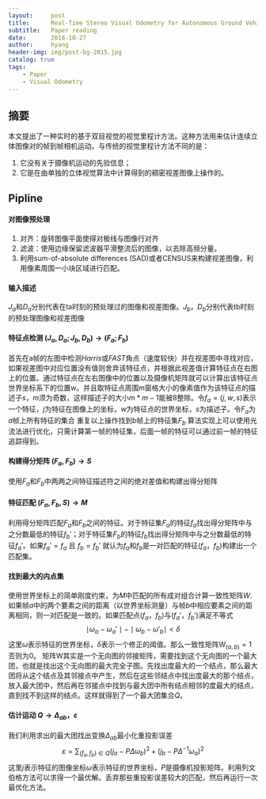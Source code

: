 ```yaml
---
layout:     post
title:      Real-Time Stereo Visual Odometry for Autonomous Ground Vehicles
subtitle:   Paper reading
date:       2018-10-27
author:     hyang
header-img: img/post-bg-2015.jpg
catalog: true
tags:
    - Paper
    - Visual Odometry
---
```


## 摘要

本文提出了一种实时的基于双目视觉的视觉里程计方法。这种方法用来估计连续立体图像对的帧到帧相机运动。与传统的视觉里程计方法不同的是：
1. 它没有关于摄像机运动的先验信息；
2. 它是在由单独的立体视觉算法中计算得到的稠密视差图像上操作的。
 
## Pipline

#### 对图像预处理

1. 对齐：旋转图像平面使得对极线与图像行对齐
2. 滤波：使用边缘保留滤波器平滑整流后的图像，以去除高频分量。
3. 利用sum-of-absolute differences (SAD)或者CENSUS来构建视差图像，利用像素周围一小块区域进行匹配。

#### 输入描述

$J_a$和$D_a$分别代表在ta时刻的预处理过的图像和视差图像。$J_b$，$D_b$分别代表tb时刻的预处理图像和视差图像

#### 特征点检测 $(J_a,D_a; J_b,D_b) → (F_a; F_b)$

首先在a帧的左图中检测*Harris*或*FAST*角点（速度较快）并在视差图中寻找对应，如果视差图中对应位置没有值则舍弃该特征点，并根据此视差值计算特征点在右图上的位置。通过特征点在左右图像中的位置以及摄像机矩阵就可以计算出该特征点世界坐标系下的位置w。并且取特征点周围m窗格大小的像素值作为该特征点的描述子$s$，$m$须为奇数，这样描述子的大小$m*m-1$能被8整除。令$f_a = (j,w,s)$表示一个特征，$j$为特征在图像上的坐标，$w$为特征点的世界坐标，$s$为描述子。令$F_a$为$a$帧上所有特征的集合
重复以上操作找到b帧上的特征集$F_b$
算法实现上可以使用光流法进行优化，只需计算第一帧的特征集，后面一帧的特征可以通过前一帧的特征追踪得到。

#### 构建得分矩阵 $(F_a, F_b) → S$

使用$F_a$和$F_b$中两两之间特征描述符之间的绝对差值和构建出得分矩阵

#### 特征匹配 $(F_a, F_b, S) → M$

利用得分矩阵匹配$F_a$和$F_b$之间的特征。对于特征集$F_a$的特征$f_a$找出得分矩阵中与之分数最低的特征$f_b'$；对于特征集$F_b$的特征$f_b$找出得分矩阵中与之分数最低的特征$f_a'$。如果$f_a' = f_a$ 且 $f_b = f_b'$ 就认为$f_a$和$f_b$是一对匹配的特征$(f_a，f_b)$构建出一个匹配集。

#### 找到最大的内点集

使用世界坐标上的简单刚度约束，为$M$中匹配的所有成对组合计算一致性矩阵$W$. 如果帧$a$中的两个要素之间的距离（以世界坐标测量）与帧$b$中相应要素之间的距离相同，则一对匹配是一致的。如果匹配点$(f_a，f_b)$与$(f_a'，f_b')$满足不等式
$$
\mid\omega_a - \omega_a'\mid-\mid\omega_b - \omega'_b\mid\lt\delta
$$
这里$\omega$表示特征的世界坐标，$\delta$表示一个修正的阈值。那么一致性矩阵$\mathrm W_{(a,b)}=1$否则为$0$。
矩阵$\mathrm W$其实是一个无向图的邻接矩阵，需要找到这个无向图的一个最大团，也就是找出这个无向图的最大完全子图。先找出度最大的一个结点，那么最大团将从这个结点及其邻接点中产生，然后在这些邻结点中找出度最大的那个结点，放入最大团中，然后再在邻接点中找到与最大团中所有结点相邻的度最大的结点，直到找不到这样的结点。这样就得到了一个最大团集合$Q$。

#### 估计运动 $Q → \Delta_{ab}，\varepsilon$

我们利用求出的最大团找出变换$\Delta_{ab}$最小化重投影误差 
$$
\varepsilon = \displaystyle\sum_{(f_a,f_b)\in Q}(j_a - P\Delta\omega_b)^2+(j_b - P\Delta^{-1}\omega_a)^2 
$$
这里$j$表示特征的图像坐标$\omega$表示特征的世界坐标，$P$是摄像机投影矩阵。利用列文伯格方法可以求得一个最优解。丢弃那些重投影误差较大的匹配，然后再运行一次最优化方法。
